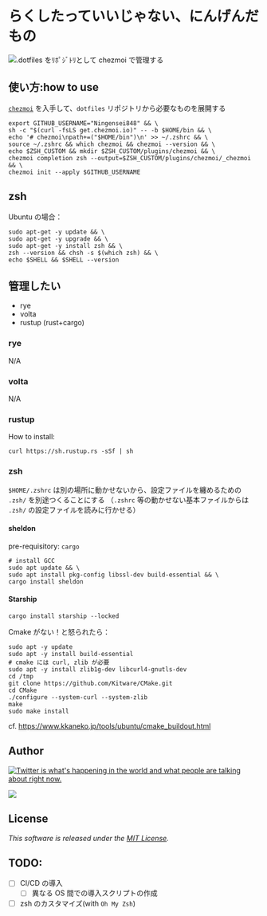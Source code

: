 # らくしたっていいじゃない、にんげんだもの

![`.dotfiles` をﾘﾎﾟｼﾞﾄﾘとして `chezmoi` で管理する](https://custom-og-image-generator.vercel.app/api/%60.dotfiles%60%20%E3%82%92%EF%BE%98%EF%BE%8E%EF%BE%9F%EF%BD%BC%EF%BE%9E%EF%BE%84%EF%BE%98%E3%81%A8%E3%81%97%E3%81%A6%20%60chezmoi%60%20%E3%81%A7%E7%AE%A1%E7%90%86%E3%81%99%E3%82%8B.png?theme=dark&copyright=Kiai+de+Nantoka&logo=https%3A%2F%2Fwww.chezmoi.io%2Flogo.svg&avater=https%3A%2F%2Favatars.githubusercontent.com%2Fu%2F20794309&author=Kiai&aka=%40Ningensei848&site=%E6%B0%97%E5%90%88%E3%81%A7%E3%81%AA%E3%82%93%E3%81%A8%E3%81%8B&tags=dev&tags=dotfiles&tags=chezmoi)

## 使い方:how to use

[`chezmoi`](https://www.chezmoi.io/) を入手して、`dotfiles` リポジトリから必要なものを展開する

```shell
export GITHUB_USERNAME="Ningensei848" && \
sh -c "$(curl -fsLS get.chezmoi.io)" -- -b $HOME/bin && \
echo '# chezmoi\npath+=("$HOME/bin")\n' >> ~/.zshrc && \
source ~/.zshrc && which chezmoi && chezmoi --version && \
echo $ZSH_CUSTOM && mkdir $ZSH_CUSTOM/plugins/chezmoi && \
chezmoi completion zsh --output=$ZSH_CUSTOM/plugins/chezmoi/_chezmoi && \
chezmoi init --apply $GITHUB_USERNAME
```

## zsh

Ubuntu の場合：

```shell
sudo apt-get -y update && \
sudo apt-get -y upgrade && \
sudo apt-get -y install zsh && \
zsh --version && chsh -s $(which zsh) && \
echo $SHELL && $SHELL --version
```

## 管理したい

- rye
- volta
- rustup (rust+cargo)

### rye

N/A

### volta

N/A

### rustup

How to install:

```shell
curl https://sh.rustup.rs -sSf | sh
```

### zsh

`$HOME/.zshrc` は別の場所に動かせないから、設定ファイルを纏めるための `.zsh/` を別途つくることにする
（`.zshrc` 等の動かせない基本ファイルからは `.zsh/` の設定ファイルを読みに行かせる）

#### sheldon

pre-requisitory: `cargo`

```shell
# install GCC
sudo apt update && \
sudo apt install pkg-config libssl-dev build-essential && \
cargo install sheldon
```


#### Starship

```shell
cargo install starship --locked
```

Cmake がない！と怒られたら：

```shell
sudo apt -y update
sudo apt -y install build-essential
# cmake には curl, zlib が必要
sudo apt -y install zlib1g-dev libcurl4-gnutls-dev
cd /tmp
git clone https://github.com/Kitware/CMake.git
cd CMake
./configure --system-curl --system-zlib
make
sudo make install
```

cf. https://www.kkaneko.jp/tools/ubuntu/cmake_buildout.html

## Author

[![Twitter is what's happening in the world and what people are talking about right now.](https://img.shields.io/badge/@Ningensei848-%231DA1F2.svg?&style=for-the-badge&logo=twitter&logoColor=white)](https://twitter.com/Ningensei848)

[![](https://img.shields.io/badge/k.kubokawa@klis.tsukuba.ac.jp-%23757575.svg?&style=for-the-badge&logo=gmail&logoColor=EA4335)](mailto:k.kubokawa@klis.tsukuba.ac.jp)

## License

_This software is released under the [MIT License](LICENSE)._

## TODO:

- [ ] CI/CD の導入
  - [ ] 異なる OS 間での導入スクリプトの作成
- [ ] zsh のカスタマイズ(with `Oh My Zsh`)
